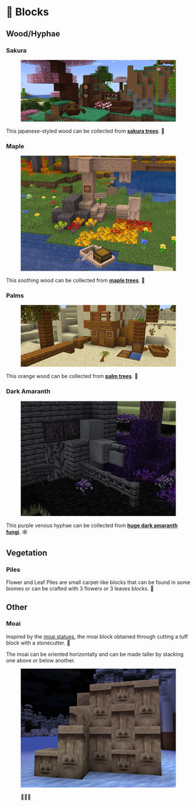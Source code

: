 # 🧱 Blocks

## Wood/Hyphae

### Sakura

<figure><img src=".gitbook/assets/sakura_wood.png" alt=""><figcaption></figcaption></figure>

This japanese-styled wood can be collected from [**sakura trees**](world-generation/biomes.md#sakura-groves). 🌸

### Maple

<figure><img src=".gitbook/assets/maple_wood.png" alt=""><figcaption></figcaption></figure>

This soothing wood can be collected from [**maple trees**](world-generation/biomes.md#carnelian-treeway). 🍁

### Palms

<figure><img src=".gitbook/assets/palm_wood.png" alt=""><figcaption></figcaption></figure>

This orange wood can be collected from [**palm trees**](world-generation/other.md#palm-trees). 🌴

### Dark Amaranth

<figure><img src=".gitbook/assets/dark_amaranth_wood.png" alt=""><figcaption></figcaption></figure>

This purple venous hyphae can be collected from [**huge dark amaranth fungi**](world-generation/biomes.md#dark-amaranth-forest). 🕸️

## Vegetation

### Piles

Flower and Leaf Piles are small carpet-like blocks that can be found in some biomes or can be crafted with 3 flowers or 3 leaves blocks. 🍃

## Other

### Moai

Inspired by the [moai statues](https://en.wikipedia.org/wiki/Moai), the moai block obtained through cutting a tuff block with a stonecutter. 🗿

The moai can be oriented horizontally and can be made taller by stacking one above or below another.

<figure><img src=".gitbook/assets/image.png" alt=""><figcaption><p>🗿🗿🗿</p></figcaption></figure>
